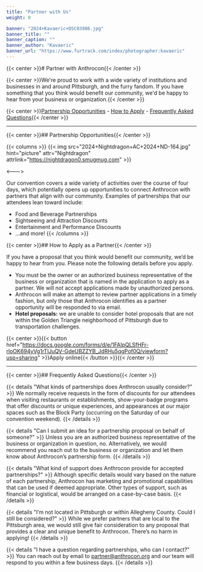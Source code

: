```yaml
---
title: "Partner with Us"
weight: 0

banner: "2024+Kavaeric+DSC03986.jpg"
banner_title: ""
banner_caption: ""
banner_author: "Kavaeric"
banner_url: "https://www.furtrack.com/index/photographer:kavaeric"
---
```


{{< center >}}# Partner with Anthrocon{{< /center >}}

{{< center >}}We're proud to work with a wide variety of institutions and businesses in and around Pittsburgh, and the furry fandom. If you have something that you think would benefit our community, we'd be happy to hear from your business or organization.{{< /center >}}

{{< center >}}[Partnership Opportunities](#partnership-opportunities) - [How to Apply](#how-to-apply-as-a-partner) - [Frequently Asked Questions](#frequently-asked-questions){{< /center >}}

***

{{< center >}}## Partnership Opportunities{{< /center >}}

{{< columns >}}
{{< img src="2024+Nightdragon+AC+2024+ND-164.jpg" hint="picture" attr="Nightdragon" attrlink="https://nightdragon0.smugmug.com" >}}

<--->

Our convention covers a wide variety of activities over the course of four days, which potentially opens up opportunities to connect Anthrocon with partners that align with our community. Examples of partnerships that our attendees lean toward include:

- Food and Beverage Partnerships
- Sightseeing and Attraction Discounts
- Entertainment and Performance Discounts
- …and more!
{{< /columns >}}

{{< center >}}## How to Apply as a Partner{{< /center >}}

If you have a proposal that you think would benefit our community, we’d be happy to hear from you. Please note the following details before you apply.

- You must be the owner or an authorized business representative of the business or organization that is named in the application to apply as a partner. We will not accept applications made by unauthorized persons.
- Anthrocon will make an attempt to review partner applications in a timely fashion, but only those that Anthrocon identifies as a partner opportunity will be responded to via email.
- **Hotel proposals:** we are unable to consider hotel proposals that are not within the Golden Triangle neighborhood of Pittsburgh due to transportation challenges.

{{< center >}}{{< button href="https://docs.google.com/forms/d/e/1FAIpQLSfHFr-rloOK694yVg1rTlJuQV-GdeUBZZYB_JdRHu5qgPof0Q/viewform?usp=sharing" >}}Apply online{{< /button >}}{{< /center >}}

***

{{< center >}}## Frequently Asked Questions{{< /center >}}

{{< details "What kinds of partnerships does Anthrocon usually consider?" >}}
We normally receive requests in the form of discounts for our attendees when visiting restaurants or establishments, show-your-badge programs that offer discounts or unique experiences, and appearances at our major spaces such as the Block Party (occurring on the Saturday of our convention weekend).
{{< /details >}}

{{< details "Can I submit an idea for a partnership proposal on behalf of someone?" >}}
Unless you are an authorized business representative of the business or organization in question, no. Alternatively, we would recommend you reach out to the business or organization and let them know about Anthrocon’s partnership form.
{{< /details >}}

{{< details "What kind of support does Anthrocon provide for accepted partnerships?" >}}
Although specific details would vary based on the nature of each partnership, Anthrocon has marketing and promotional capabilities that can be used if deemed appropriate. Other types of support, such as financial or logistical, would be arranged on a case-by-case basis.
{{< /details >}}

{{< details "I’m not located in Pittsburgh or within Allegheny County. Could I still be considered?" >}}
While we prefer partners that are local to the Pittsburgh area, we would still give fair consideration to any proposal that provides a clear and unique benefit to Anthrocon. There’s no harm in applying!
{{< /details >}}

{{< details "I have a question regarding partnerships, who can I contact?" >}}
You can reach out by email to <partner@anthrocon.org> and our team will respond to you within a few business days.
{{< /details >}}
